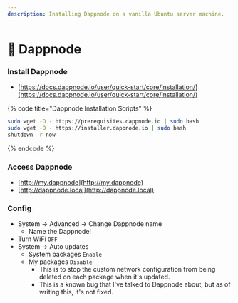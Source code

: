 ```yaml
---
description: Installing Dappnode on a vanilla Ubuntu server machine.
---
```


# 📱 Dappnode

### Install Dappnode

* [https://docs.dappnode.io/user/quick-start/core/installation/](https://docs.dappnode.io/user/quick-start/core/installation/)

{% code title="Dappnode Installation Scripts" %}
```bash
sudo wget -O - https://prerequisites.dappnode.io | sudo bash
sudo wget -O - https://installer.dappnode.io | sudo bash
shutdown -r now
```
{% endcode %}

### Access Dappnode

* [http://my.dappnode](http://my.dappnode)
* [http://dappnode.local](http://dappnode.local)

### Config

* System -> Advanced -> Change Dappnode name
  * Name the Dappnode!
* Turn WiFi `OFF`
* System -> Auto updates
  * System packages `Enable`
  * My packages `Disable`
    * This is to stop the custom network configuration from being deleted on each package when it's updated.
    * This is a known bug that I've talked to Dappnode about, but as of writing this, it's not fixed.







